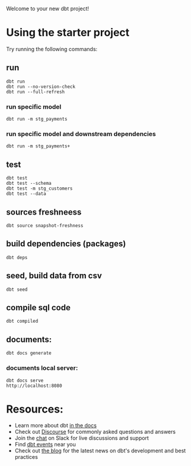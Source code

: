 Welcome to your new dbt project!



# Using the starter project

Try running the following commands:

## run

    dbt run
    dbt run --no-version-check
    dbt run --full-refresh

### run specific model

    dbt run -m stg_payments
    
### run specific model and downstream dependencies

    dbt run -m stg_payments+

## test

    dbt test
    dbt test --schema
    dbt test -m stg_customers
    dbt test --data

## sources freshneess

    dbt source snapshot-freshness

## build dependencies (packages)

    dbt deps

## seed, build data from csv

    dbt seed

## compile sql code

    dbt compiled

## documents:

    dbt docs generate

### documents local server:
    dbt docs serve
    http://localhost:8080

# Resources:
- Learn more about dbt [in the docs](https://docs.getdbt.com/docs/introduction)
- Check out [Discourse](https://discourse.getdbt.com/) for commonly asked questions and answers
- Join the [chat](http://slack.getdbt.com/) on Slack for live discussions and support
- Find [dbt events](https://events.getdbt.com) near you
- Check out [the blog](https://blog.getdbt.com/) for the latest news on dbt's development and best practices

